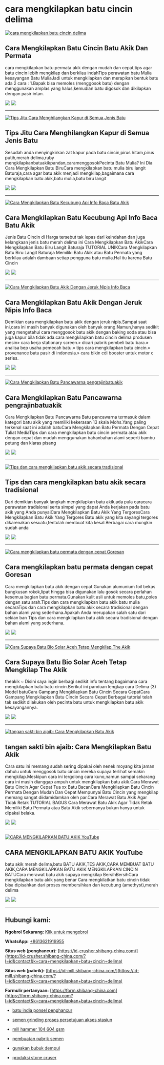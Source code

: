 # cara mengkilapkan batu cincin delima

<a href="https://swt.shibang-china.com/?l=id&img&k=cara+mengkilapkan+batu+cincin+delima" target="_blank">![cara mengkilapkan batu cincin delima](http://static.shibang-china.com/all-800x300/1468.jpg)</a>

## Cara Mengkilapkan Batu Cincin Batu Akik Dan Permata
cara mengkilapkan batu permata akik dengan mudah dan cepat,tips agar batu cincin lebih mengkilap dan berkilau indahTips perawatan batu Mulia kesayangan Batu MuliaJadi untuk mengkilapkan dan merapikan bentuk batu ada 2 cara : 1.Bapak bisa memoles (menggosok batu) dengan menggunakan amplas yang halus,kemudian batu digosok dan dikilapkan dengan pasir intan.


<a href="https://whatsapp.shibangsoft.com/WhatsApp.php" target="_blank" title="WhatsApp">![](http://static.shibang-china.com/icon/whatsapp.png)</a> <a href="https://swt.shibang-china.com/?l=id&icon&k=cara+mengkilapkan+batu+cincin+delima" target="_blank">![](http://static.shibang-china.com/icon/chat-id.png)</a>

---

<a href="https://swt.shibang-china.com/?l=id&img&k=cara+mengkilapkan+batu+cincin+delima" target="_blank">![Tips Jitu Cara Menghilangkan Kapur di Semua Jenis Batu](http://static.shibang-china.com/all-800x300/78.jpg)</a>

## Tips Jitu Cara Menghilangkan Kapur di Semua Jenis Batu
Sesudah anda menyingkirkan zat kapur pada batu cincin,pirus hitam,pirus putih,merah delima,ruby mengkilapkanbatuakikpandan,caramenggosokPecinta Batu Mulia? Ini Dia Cara Mengkilapkan Batu BiruCara mengkilapkan batu mulia biru langit Baturaja,cara agar batu akik menjadi mengkilap,bagaimana cara mengkilapkan batu akik,batu mulia,batu biru langit


<a href="https://whatsapp.shibangsoft.com/WhatsApp.php" target="_blank" title="WhatsApp">![](http://static.shibang-china.com/icon/whatsapp.png)</a> <a href="https://swt.shibang-china.com/?l=id&icon&k=cara+mengkilapkan+batu+cincin+delima" target="_blank">![](http://static.shibang-china.com/icon/chat-id.png)</a>

---

<a href="https://swt.shibang-china.com/?l=id&img&k=cara+mengkilapkan+batu+cincin+delima" target="_blank">![Cara Mengkilapkan Batu Kecubung Api Info Baca Batu Akik](http://static.shibang-china.com/all-800x300/812.jpg)</a>

## Cara Mengkilapkan Batu Kecubung Api Info Baca Batu Akik
Jenis Batu Cincin di Harga tersebut tak lepas dari keindahan dan juga kelangkaan jenis batu merah delima ini Cara Mengkilapkan Batu AkikCara Mengkilapkan Batu Biru Langit Baturaja TUTORIAL UNIKCara Mengkilapkan Batu Biru Langit Baturaja Memiliki Batu Akik atau Batu Permata yang berkilau adalah dambaan setiap pengguna batu mulia.Hal itu karena Batu Cincin


<a href="https://whatsapp.shibangsoft.com/WhatsApp.php" target="_blank" title="WhatsApp">![](http://static.shibang-china.com/icon/whatsapp.png)</a> <a href="https://swt.shibang-china.com/?l=id&icon&k=cara+mengkilapkan+batu+cincin+delima" target="_blank">![](http://static.shibang-china.com/icon/chat-id.png)</a>

---

<a href="https://swt.shibang-china.com/?l=id&img&k=cara+mengkilapkan+batu+cincin+delima" target="_blank">![Cara Mengkilapkan Batu Akik Dengan Jeruk Nipis Info Baca](http://static.shibang-china.com/all-800x300/186.jpg)</a>

## Cara Mengkilapkan Batu Akik Dengan Jeruk Nipis Info Baca
Demikian cara mengkilapkan batu akik dengan jeruk nipis.Sampai saat ini,cara ini masih banyak digunakan oleh banyak orang.Namun,hanya sedikit yang mengetahui cara menggosok batu akik dengan baking soda atau bisa juga kapur bila tidak ada.cara mengkilapkan batu cincin delima produsen mesin» cara kerja stationary screen.» dicari pabrik pembeli batu bara.» analisa bep usaha pemecah batu.» tips cara mengkilapkan batu cincin.» provenance batu pasir di indonesia.» cara bikin cdi booster untuk motor c series.


<a href="https://whatsapp.shibangsoft.com/WhatsApp.php" target="_blank" title="WhatsApp">![](http://static.shibang-china.com/icon/whatsapp.png)</a> <a href="https://swt.shibang-china.com/?l=id&icon&k=cara+mengkilapkan+batu+cincin+delima" target="_blank">![](http://static.shibang-china.com/icon/chat-id.png)</a>

---

<a href="https://swt.shibang-china.com/?l=id&img&k=cara+mengkilapkan+batu+cincin+delima" target="_blank">![Cara Mengkilapkan Batu Pancawarna pengrajinbatuakik](http://static.shibang-china.com/all-800x300/164.jpg)</a>

## Cara Mengkilapkan Batu Pancawarna pengrajinbatuakik
Cara Mengkilapkan Batu Pancawarna Batu pancawarna termasuk dalam kategori batu akik yang memiliki kekerasan 13 skala Mohs.Yang paling terkenal saat ini adalah batuCara Mengkilapkan Batu Permata Dengan Cepat Tuliat MediaTips dan cara mengkilapkan batu cincin permata atau akik dengan cepat dan mudah menggunakan bahanbahan alami seperti bambu petung dan klaras pisang


<a href="https://whatsapp.shibangsoft.com/WhatsApp.php" target="_blank" title="WhatsApp">![](http://static.shibang-china.com/icon/whatsapp.png)</a> <a href="https://swt.shibang-china.com/?l=id&icon&k=cara+mengkilapkan+batu+cincin+delima" target="_blank">![](http://static.shibang-china.com/icon/chat-id.png)</a>

---

<a href="https://swt.shibang-china.com/?l=id&img&k=cara+mengkilapkan+batu+cincin+delima" target="_blank">![Tips dan cara mengkilapkan batu akik secara tradisional](http://static.shibang-china.com/all-800x300/904.jpg)</a>

## Tips dan cara mengkilapkan batu akik secara tradisional
Dari demikian banyak langkah mengkilapkan batu akik,ada pula caracara perawatan tradisional serta simpel yang dapat Anda kerjakan pada batu akik yang Anda punyaiCara Mengkilapkan Batu Akik Yang TergoresCara Mengkilapkan Batu Akik Yang Tergores Batu akik yang kita sayangi tergores dikarenakan sesuatu,tentulah membuat kita kesal.Berbagai cara mungkin sudah anda


<a href="https://whatsapp.shibangsoft.com/WhatsApp.php" target="_blank" title="WhatsApp">![](http://static.shibang-china.com/icon/whatsapp.png)</a> <a href="https://swt.shibang-china.com/?l=id&icon&k=cara+mengkilapkan+batu+cincin+delima" target="_blank">![](http://static.shibang-china.com/icon/chat-id.png)</a>

---

<a href="https://swt.shibang-china.com/?l=id&img&k=cara+mengkilapkan+batu+cincin+delima" target="_blank">![Cara mengkilapkan batu permata dengan cepat Goresan](http://static.shibang-china.com/all-800x300/957.jpg)</a>

## Cara mengkilapkan batu permata dengan cepat Goresan
Cara mengkilapkan batu akik dengan cepat Gunakan alumunium foil bekas bungkusan rokok,lipat hingga bisa digunakan lalu gosok secara perlahan kesemua bagian batu permata.Gunakan kulit asli untuk memoles batu,poles dengan satu arah.Tips dan cara mengkilapkan batu akik batu mulia secaraTips dan cara mengkilapkan batu akik secara tradisional dengan bahan alami yang sederhana.Apakah Anda merupakan salah satu dari sekian ban Tips dan cara mengkilapkan batu akik secara tradisional dengan bahan alami yang sederhana.


<a href="https://whatsapp.shibangsoft.com/WhatsApp.php" target="_blank" title="WhatsApp">![](http://static.shibang-china.com/icon/whatsapp.png)</a> <a href="https://swt.shibang-china.com/?l=id&icon&k=cara+mengkilapkan+batu+cincin+delima" target="_blank">![](http://static.shibang-china.com/icon/chat-id.png)</a>

---

<a href="https://swt.shibang-china.com/?l=id&img&k=cara+mengkilapkan+batu+cincin+delima" target="_blank">![Cara Supaya Batu Bio Solar Aceh Tetap Mengkilap The Akik](http://static.shibang-china.com/all-800x300/670.jpg)</a>

## Cara Supaya Batu Bio Solar Aceh Tetap Mengkilap The Akik
theakik ~ Disini saya ingin berbagi sedikit info tentang bagaimana cara mengkilapkan batu batu cincin.Berikut ini panduan lengkap cara Delima (3) Model batuCara Gampang Mengkilapkan Batu Cincin Secara CepatCara Gampang Mengkilapkan Batu Cincin Secara Cepat Berbagai tutorial telah tak sedikit dilakukan oleh pecinta batu untuk mengkilapkan batu akik kesayangannya.


<a href="https://whatsapp.shibangsoft.com/WhatsApp.php" target="_blank" title="WhatsApp">![](http://static.shibang-china.com/icon/whatsapp.png)</a> <a href="https://swt.shibang-china.com/?l=id&icon&k=cara+mengkilapkan+batu+cincin+delima" target="_blank">![](http://static.shibang-china.com/icon/chat-id.png)</a>

---

<a href="https://swt.shibang-china.com/?l=id&img&k=cara+mengkilapkan+batu+cincin+delima" target="_blank">![tangan sakti bin ajaib: Cara Mengkilapkan Batu Akik](http://static.shibang-china.com/all-800x300/712.jpg)</a>

## tangan sakti bin ajaib: Cara Mengkilapkan Batu Akik
Cara satu ini memang sudah sering dipakai oleh nenek moyang kita jaman dahulu untuk menggosok batu cincin mereka supaya terlihat semakin mengkilap.Meskipun cara ini tergolong cara kuno,namun sampai sekarang cara ini masih dianggap ampuh untuk mengkilapkan batu akik.Cara Merawat Batu Cincin Agar Cepat Tua xx Batu BacanCara Mengkilapkan Batu Cincin Permata Dengan Mudah Dan Cepat Mempunyai Batu Cincin yang mengkilap memang sangat diidamidamkan oleh par.Cara Merawat Batu Akik Agar Tidak Retak TUTORIAL BAGUS Cara Merawat Batu Akik Agar Tidak Retak Memiliki Batu Permata atau Batu Akik sebernanya bukan hanya untuk dipakai belaka.


<a href="https://whatsapp.shibangsoft.com/WhatsApp.php" target="_blank" title="WhatsApp">![](http://static.shibang-china.com/icon/whatsapp.png)</a> <a href="https://swt.shibang-china.com/?l=id&icon&k=cara+mengkilapkan+batu+cincin+delima" target="_blank">![](http://static.shibang-china.com/icon/chat-id.png)</a>

---

<a href="https://swt.shibang-china.com/?l=id&img&k=cara+mengkilapkan+batu+cincin+delima" target="_blank">![CARA MENGKILAPKAN BATU AKIK YouTube](http://static.shibang-china.com/all-800x300/1485.jpg)</a>

## CARA MENGKILAPKAN BATU AKIK YouTube
batu akik merah delima,batu BATU AKIK,TES AKIK,CARA MEMBUAT BATU AKIK,CARA MENGKILAPKAN BATU AKIK MENGKILAPKAN CINCIN BATUCara merawat batu akik supaya mengkilap BersihBersihCara mengkilapkan batu akik yang benar Cara mengkilatkan batu cincin tidak bisa dipisahkan dari proses membersihkan dan kecubung (amethyst),merah delima


<a href="https://whatsapp.shibangsoft.com/WhatsApp.php" target="_blank" title="WhatsApp">![](http://static.shibang-china.com/icon/whatsapp.png)</a> <a href="https://swt.shibang-china.com/?l=id&icon&k=cara+mengkilapkan+batu+cincin+delima" target="_blank">![](http://static.shibang-china.com/icon/chat-id.png)</a>

---
## Hubungi kami:

**Ngobrol Sekarang:** [Klik untuk mengobrol](https://swt.shibang-china.com?l=id&contact&k=cara+mengkilapkan+batu+cincin+delima)

**WhatsApp:**  [+8613621919955](https://whatsapp.shibangsoft.com/WhatsApp.php)

**Situs web (penghancur):** [https://id-crusher.shibang-china.com/](https://id-crusher.shibang-china.com/?l=id&contact&k=cara+mengkilapkan+batu+cincin+delima)

**Situs web (pabrik):** [https://id-mill.shibang-china.com/](https://id-mill.shibang-china.com/?l=id&contact&k=cara+mengkilapkan+batu+cincin+delima)

**Formulir pertanyaan:** [https://form.shibang-china.com](https://form.shibang-china.com?l=id&contact&k=cara+mengkilapkan+batu+cincin+delima)

* [batu india ponsel penghancur](../34/batu%20india%20ponsel%20penghancur.md)

* [semen grinding proses persetujuan akses stasiun](../40/semen%20grinding%20proses%20persetujuan%20akses%20stasiun.md)

* [mill hammer 104 604 gsm](../39/mill%20hammer%20104%20604%20gsm.md)

* [pembuatan pabrik semen](../37/pembuatan%20pabrik%20semen.md)

* [gunakan bubuk dempul](../38/gunakan%20bubuk%20dempul.md)

* [produksi stone cruser](../37/produksi%20stone%20cruser.md)